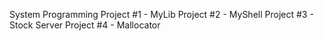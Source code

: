 System Programming
Project #1 - MyLib
Project #2 - MyShell
Project #3 - Stock Server
Project #4 - Mallocator
